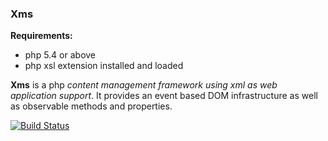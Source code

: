 ### Xms

**Requirements:**
- php 5.4 or above
- php xsl extension installed and loaded

**Xms** is a php *content management framework using xml as web application support*. It provides an event based DOM infrastructure as well as observable methods and properties.

[![Build Status](https://travis-ci.org/mekanixms/xms.svg?branch=master)](https://travis-ci.org/mekanixms/xms)